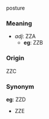 posture
### Meaning
+ _adj_: ZZA
    + __eg__: ZZB

### Origin

ZZC

### Synonym

__eg__: ZZD

+ ZZE


